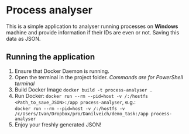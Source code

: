 # Process analyser  
  
This is a simple application to analyser running processes on **Windows** machine and provide information if their IDs are even or not. Saving this data as JSON.  
  
## Running the application  
1. Ensure that Docker Daemon is running.  
2. Open the terminal in the project folder. *Commands are for PowerShell terminal*  
3. Build Docker Image `docker build -t process-analyser .`  
4. Run Docker: `docker run --rm --pid=host -v /:/hostfs <Path_to_save_JSON>:/app process-analyser`, e.g.:  
`docker run --rm --pid=host -v /:/hostfs -v /c/Users/Ivan/Dropbox/pro/Danilveich/demo_task:/app process-analyser`  
5. Enjoy your freshly generated JSON!

